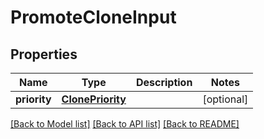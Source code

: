 # PromoteCloneInput

## Properties
Name | Type | Description | Notes
------------ | ------------- | ------------- | -------------
**priority** | [**ClonePriority**](ClonePriority.md) |  | [optional] 

[[Back to Model list]](../README.md#documentation-for-models) [[Back to API list]](../README.md#documentation-for-api-endpoints) [[Back to README]](../README.md)


